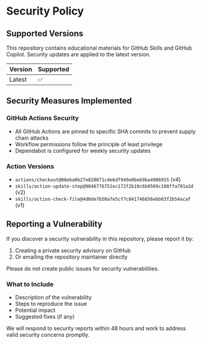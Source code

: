 # Security Policy

## Supported Versions

This repository contains educational materials for GitHub Skills and GitHub Copilot. Security updates are applied to the latest version.

| Version | Supported          |
| ------- | ------------------ |
| Latest  | :white_check_mark: |

## Security Measures Implemented

### GitHub Actions Security
- All GitHub Actions are pinned to specific SHA commits to prevent supply chain attacks
- Workflow permissions follow the principle of least privilege
- Dependabot is configured for weekly security updates

### Action Versions
- `actions/checkout@08eba0b27e820071cde6df949e0beb9ba4906955` (v4)
- `skills/action-update-step@9046776751ec172f2b10c6b9569c108ffa701a2d` (v2)
- `skills/action-check-file@4d0de7b50a7e5cf7c041746656ebb03f2b54acaf` (v1)

## Reporting a Vulnerability

If you discover a security vulnerability in this repository, please report it by:

1. Creating a private security advisory on GitHub
2. Or emailing the repository maintainer directly

Please do not create public issues for security vulnerabilities.

### What to Include

- Description of the vulnerability
- Steps to reproduce the issue
- Potential impact
- Suggested fixes (if any)

We will respond to security reports within 48 hours and work to address valid security concerns promptly.